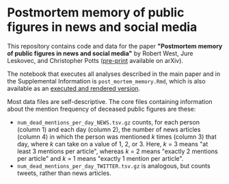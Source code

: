 # Postmortem memory of public figures in news and social media

This repository contains code and data for the paper **"Postmortem memory of public figures in news and social media"** by Robert West, Jure Leskovec, and Christopher Potts ([pre-print](http://arxiv.org/abs/2103.15497) available on arXiv).

The notebook that executes all analyses described in the main paper and in the Supplemental Information is `post_mortem_memory.Rmd`, which is also available as an [executed and rendered version](https://epfl-dlab.github.io/post-mortem-memory/post_mortem_memory.html).

Most data files are self-descriptive. The core files containing information about the mention frequency of deceased public figures are these:

* `num_dead_mentions_per_day_NEWS.tsv.gz` counts, for each person (column 1) and each day (column 2), the number of news articles (column 4) in which the person was mentioned *k* times (column 3) that day, where *k* can take on a value of 1, 2, or 3. Here, *k* = 3 means "at least 3 mentions per article", whereas *k* = 2 means "exactly 2 mentions per article" and *k* = 1 means "exactly 1 mention per article".
* `num_dead_mentions_per_day_TWITTER.tsv.gz` is analogous, but counts tweets, rather than news articles.

